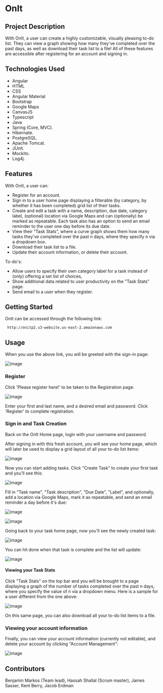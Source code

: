 # OnIt

## Project Description

With OnIt, a user can create a highly customizable, visually pleasing to-do list. They can view a graph showing how many they've completed over the past <number specified by user> days, as well as download their task list to a file! All of these features are accessible after registering for an account and signing in.

## Technologies Used
* Angular
* HTML
* CSS
* Angular Material
* Bootstrap
* Google Maps
* CanvasJS
* Typescript
* Java
* Spring (Core, MVC).
* Hibernate.
* PostgreSQL.
* Apache Tomcat.
* JUnit.
* Mockito.
* Log4j.
  
## Features
With OnIt, a user can:

* Register for an account.
* Sign in to a user home page displaying a filterable (by category, by whether it has been completed) grid list of their tasks.
* Create and edit a task with a name, description, due date, category label, (optional) location via Google Maps and can (optionally) be marked as repeatable. 
  Each task also has an option to send an email reminder to the user one day before its due date.
* View their "Task Stats", where a curve graph shows them how many tasks they've completed over the past n days, where they specify n via a dropdown box.
* Download their task list to a file.
* Update their account information, or delete their account.

To-do's:
* Allow users to specify their own category label for a task instead of (only) offering a set list of choices,
* Show additional data related to user productivity on the "Task Stats" page.
* Send email to a user when they register.

## Getting Started

OnIt can be accessed through the following link:
  
     http://onitp2.s3-website.us-east-2.amazonaws.com


## Usage


When you use the above link, you will be greeted with the sign-in page:
  
  
![image](https://user-images.githubusercontent.com/47725693/119705691-ab780d00-be1e-11eb-87f8-41f8438d613e.png)




### Register
  
Click 'Please register here!' to be taken to the Registration page:

  
![image](https://user-images.githubusercontent.com/47725693/119705748-bdf24680-be1e-11eb-8229-a2d1755e4d6f.png)


  
  

Enter your first and last name, and a desired email and password.
Click 'Register' to complete registration.

### Sign in and Task Creation
Back on the OnIt Home page, login with your username and password.

After signing in with this fresh account, you will see your home page, which will later be used to display a grid layout of all your to-do list items:
  
  
![image](https://user-images.githubusercontent.com/47725693/119706042-16294880-be1f-11eb-9a0f-236f474e5af7.png)


 Now you can start adding tasks. Click "Create Task" to create your first task and you'll see this:
  
  
 ![image](https://user-images.githubusercontent.com/47725693/119707076-5dfc9f80-be20-11eb-9a54-92abf6ebf80d.png)

  
  
Fill in "Task name", "Task description", "Due Date", "Label", and optionally, add a location via Google Maps, mark it as repeatable, and send an email reminder a day before it's due:
  
![image](https://user-images.githubusercontent.com/47725693/119707306-a1efa480-be20-11eb-882d-b870b234530a.png)

  
![image](https://user-images.githubusercontent.com/47725693/119707348-ac11a300-be20-11eb-98d5-3211b0ea481d.png)
  

Going back to your task home page, now you'll see the newly created task:
  
![image](https://user-images.githubusercontent.com/47725693/119707518-db281480-be20-11eb-9294-142eab88fbfb.png)

You can hit done when that task is complete and the list will update:
  
![image](https://user-images.githubusercontent.com/47725693/119707615-f72bb600-be20-11eb-8f2d-742a2bbb8f82.png)

  
  
#### Viewing your Task Stats
 
Click "Task Stats" on the top bar and you will be brought to a page displaying a graph of the number of tasks completed over the past n days, where you specify the value of n via a dropdown menu. Here is a sample for a user different from the one above:
  
![image](https://user-images.githubusercontent.com/47725693/119707885-483baa00-be21-11eb-88f4-56d078c85f67.png)

  
On this same page, you can also download all your to-do list items to a file.
  
  
### Viewing your account information

Finally, you can view your account information (currently not editable), and delete your account by clicking "Account Management":
  
![image](https://user-images.githubusercontent.com/47725693/119708070-80db8380-be21-11eb-8838-cbe5cf299c5f.png)




## Contributors
Benjamin Markos (Team lead), Hassah Shallal (Scrum master), James Sasser, Kent Berry, Jacob Erdman
   
